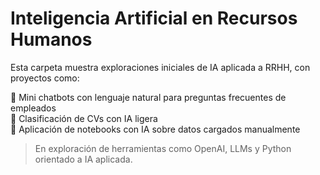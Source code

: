 # Inteligencia Artificial en Recursos Humanos

Esta carpeta muestra exploraciones iniciales de IA aplicada a RRHH, con proyectos como:

🔹 Mini chatbots con lenguaje natural para preguntas frecuentes de empleados  
🔹 Clasificación de CVs con IA ligera  
🔹 Aplicación de notebooks con IA sobre datos cargados manualmente

> En exploración de herramientas como OpenAI, LLMs y Python orientado a IA aplicada.
